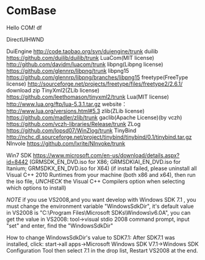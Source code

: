 # ComBase
Hello COM!
df

DirectUIHWND

DuiEngine 	       				 http://code.taobao.org/svn/duiengine/trunk
duilib    	       				 https://github.com/duilib/duilib/trunk
LuaCom(MIT license)    	   		 http://github.com/davidm/luacom/trunk
libpng(Libpng license)    	     https://github.com/glennrp/libpng/trunk
libpng15                         https://github.com/glennrp/libpng/branches/libpng15
freetype(FreeType license)       http://sourceforge.net/projects/freetype/files/freetype2/2.6.1/    download zip
TinyXml2(ZLib license)  	     https://github.com/leethomason/tinyxml2/trunk
Lua(MIT license)  	      		 http://www.lua.org/ftp/lua-5.3.1.tar.gz   website：http://www.lua.org/versions.html#5.3
zlib(ZLib license)               https://github.com/madler/zlib/trunk
gaclib(Apache License)(by vczh)  https://github.com/vczh-libraries/Release/trunk
ZLog                             https://github.com/lopsd07/WinZlog/trunk
TinyBind                         http://nchc.dl.sourceforge.net/project/tinybind/tinybind/0.1/tinybind.tar.gz
NInvole                          https://github.com/lxrite/NInvoke/trunk

Win7 SDK                         https://www.microsoft.com/en-us/download/details.aspx?id=8442 
(GRMSDK_EN_DVD.iso for X86; GRMSDKIAI_EN_DVD.iso for Itanium; GRMSDKX_EN_DVD.iso for X64)
(if install failed, please uninstall all Visual C++ 2010 Runtimes from your machine (both x86 and x64),
then run the iso file, *UNCHECK* the Visual C++ Compilers option when selecting which options to install)

*NOTE* if you use VS2008,and you want develop with Windows SDK 7.1 , you must change the environment variable
"WindowsSdkDir", it's default value in VS2008 is "C:\Program Files\Microsoft SDKs\Windows\v6.0A", you can get the
value in VS2008: tool->visual stdio 2008 command prompt, input "set" and enter, find the "WindowsSdkDir"

How to change WindowsSdkDir's value to SDK7.1:
After SDK7.1 was installed, click: start->all apps->Microsoft Windows SDK V7.1->Windows SDK Configuration Tool
then select 7.1 in the drop list, Restart VS2008 at the end.
